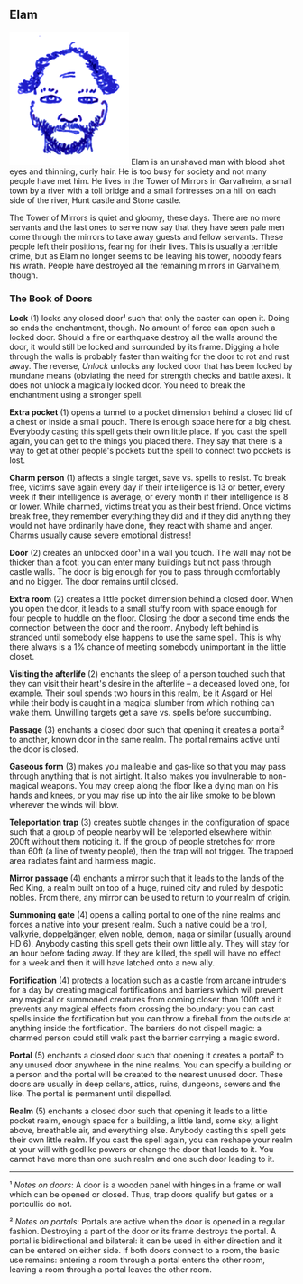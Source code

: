 ## Elam

![Elam](Elam.png)
Elam is an unshaved man with blood shot eyes and thinning, curly hair.
He is too busy for society and not many people have met him. He lives
in the Tower of Mirrors in Garvalheim, a small town by a river with a
toll bridge and a small fortresses on a hill on each side of the
river, Hunt castle and Stone castle.

The Tower of Mirrors is quiet and gloomy, these days. There are no
more servants and the last ones to serve now say that they have seen
pale men come through the mirrors to take away guests and fellow
servants. These people left their positions, fearing for their lives.
This is usually a terrible crime, but as Elam no longer seems to be
leaving his tower, nobody fears his wrath. People have destroyed all
the remaining mirrors in Garvalheim, though.

### The Book of Doors

**Lock** (1) locks any closed door¹ such that only the caster can open
it. Doing so ends the enchantment, though. No amount of force can open
such a locked door. Should a fire or earthquake destroy all the walls
around the door, it would still be locked and surrounded by its frame.
Digging a hole through the walls is probably faster than waiting for
the door to rot and rust away. The reverse, *Unlock* unlocks any
locked door that has been locked by mundane means (obviating the need
for strength checks and battle axes). It does not unlock a magically
locked door. You need to break the enchantment using a stronger spell.

**Extra pocket** (1) opens a tunnel to a pocket dimension behind a
closed lid of a chest or inside a small pouch. There is enough space
here for a big chest. Everybody casting this spell gets their own
little place. If you cast the spell again, you can get to the things
you placed there. They say that there is a way to get at other
people's pockets but the spell to connect two pockets is lost.

**Charm person** (1) affects a single target, save vs. spells to
resist. To break free, victims save again every day if their
intelligence is 13 or better, every week if their intelligence is
average, or every month if their intelligence is 8 or lower. While
charmed, victims treat you as their best friend. Once victims break
free, they remember everything they did and if they did anything they
would not have ordinarily have done, they react with shame and anger.
Charms usually cause severe emotional distress!

**Door** (2) creates an unlocked door¹ in a wall you touch. The wall
may not be thicker than a foot: you can enter many buildings but not
pass through castle walls. The door is big enough for you to pass
through comfortably and no bigger. The door remains until closed.

**Extra room** (2) creates a little pocket dimension behind a closed
door. When you open the door, it leads to a small stuffy room with
space enough for four people to huddle on the floor. Closing the door
a second time ends the connection between the door and the room.
Anybody left behind is stranded until somebody else happens to use the
same spell. This is why there always is a 1% chance of meeting
somebody unimportant in the little closet.

**Visiting the afterlife** (2) enchants the sleep of a person touched
such that they can visit their heart's desire in the afterlife – a
deceased loved one, for example. Their soul spends two hours in this
realm, be it Asgard or Hel while their body is caught in a magical
slumber from which nothing can wake them. Unwilling targets get a save
vs. spells before succumbing.

**Passage** (3) enchants a closed door such that opening it creates a
portal² to another, known door in the same realm. The portal remains
active until the door is closed.

**Gaseous form** (3) makes you malleable and gas-like so that you may
pass through anything that is not airtight. It also makes you
invulnerable to non-magical weapons. You may creep along the floor
like a dying man on his hands and knees, or you may rise up into the
air like smoke to be blown wherever the winds will blow.

**Teleportation trap** (3) creates subtle changes in the configuration
of space such that a group of people nearby will be teleported
elsewhere within 200ft without them noticing it. If the group of
people stretches for more than 60ft (a line of twenty people), then
the trap will not trigger. The trapped area radiates faint and
harmless magic.

**Mirror passage** (4) enchants a mirror such that it leads to the
lands of the Red King, a realm built on top of a huge, ruined city and
ruled by despotic nobles. From there, any mirror can be used to return
to your realm of origin.

**Summoning gate** (4) opens a calling portal to one of the nine
realms and forces a native into your present realm. Such a native
could be a troll, valkyrie, doppelgänger, elven noble, demon, naga or
similar (usually around HD 6). Anybody casting this spell gets their
own little ally. They will stay for an hour before fading away. If
they are killed, the spell will have no effect for a week and then it
will have latched onto a new ally.

**Fortification** (4) protects a location such as a castle from arcane
intruders for a day by creating magical fortifications and barriers
which will prevent any magical or summoned creatures from coming
closer than 100ft and it prevents any magical effects from crossing
the boundary: you can cast spells inside the fortification but you can
throw a fireball from the outside at anything inside the
fortification. The barriers do not dispell magic: a charmed person
could still walk past the barrier carrying a magic sword.

**Portal** (5) enchants a closed door such that opening it creates a
portal² to any unused door anywhere in the nine realms. You can
specify a building or a person and the portal will be created to the
nearest unused door. These doors are usually in deep cellars, attics,
ruins, dungeons, sewers and the like. The portal is permanent until
dispelled.

**Realm** (5) enchants a closed door such that opening it leads to a
little pocket realm, enough space for a building, a little land, some
sky, a light above, breathable air, and everything else. Anybody
casting this spell gets their own little realm. If you cast the spell
again, you can reshape your realm at your will with godlike powers or
change the door that leads to it. You cannot have more than one such
realm and one such door leading to it.

<hr>

¹ *Notes on doors*: A door is a wooden panel with hinges in a frame or
wall which can be opened or closed. Thus, trap doors qualify but gates
or a portcullis do not.

² *Notes on portals*: Portals are active when the door is opened in a
regular fashion. Destroying a part of the door or its frame destroys
the portal. A portal is bidirectional and bilateral: it can be used in
either direction and it can be entered on either side. If both doors
connect to a room, the basic use remains: entering a room through a
portal enters the other room, leaving a room through a portal leaves
the other room.
